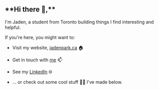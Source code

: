 <h2>**Hi there 👋,**</h2>


I'm Jaden, a student from Toronto building things I find interesting and helpful. 

If you're here, you might want to:
- Visit my website, [jadenpark.ca](https://jadenpark.ca) 🏠

- Get in touch with [me](mailto:jaehyeongpark06@gmail.com) 📫

<!-- - [Viewing my resume](resume.pdf) -->

- See my [LinkedIn](https://www.linkedin.com/in/jaehyeongpark/) 🌐

- ... or check out some cool stuff 👨‍💻 I've made below.


<!--
**JaehyeongPark06/JaehyeongPark06** is a ✨ _special_ ✨ repository because its `README.md` (this file) appears on your GitHub profile.

Here are some ideas to get you started:

- 🔭 I’m currently working on ...
- 🌱 I’m currently learning ...
- 👯 I’m looking to collaborate on ...
- 🤔 I’m looking for help with ...
- 💬 Ask me about ...
- 📫 How to reach me: ...
- 😄 Pronouns: ...
- ⚡ Fun fact: ...
-->
